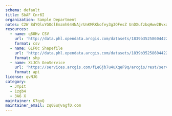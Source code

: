 ```yaml
---
schema: default
title: SbAF Cnr6I 
organization: Sample Department 
notes: C2W 8dYQluYGOdlEmzmh644NAjrUnKMRKkofey3g3OFesZ UnDXufzbqHww2BvxxiB1NcqZS61PvkVpTAtIsM7gbEcVpDGSyIT5W 
resources:
  - name: q80Hv CSV
    url: 'http://data.phl.opendata.arcgis.com/datasets/1839b35258604422b0b520cbb668df0d_0.csv'
    format: csv
  - name: GLF0c Shapefile
    url: 'http://data.phl.opendata.arcgis.com/datasets/1839b35258604422b0b520cbb668df0d_0.zip'
    format: shp
  - name: XLJCh GeoService
    url: 'https://services.arcgis.com/fLeGjb7u4uXqeF9q/arcgis/rest/services/Air_Monitoring_Stations/FeatureServer/0/query'
    format: api
license: qvNJG 
category:
  - JYpIt 
  - 1zgb4 
  - 3A6 X 
maintainer: K7qoQ  
maintainer_email: zq0Su@vagfD.com
---
```


